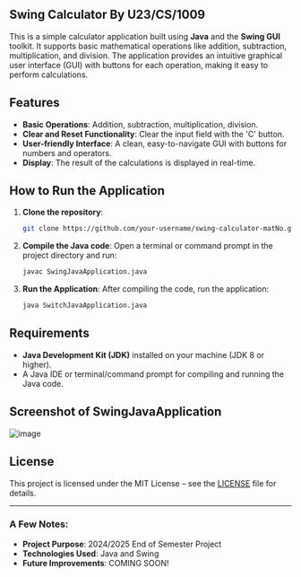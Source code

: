 ## Swing Calculator By U23/CS/1009

This is a simple calculator application built using **Java** and the **Swing GUI** toolkit. It supports basic mathematical operations like addition, subtraction, multiplication, and division. The application provides an intuitive graphical user interface (GUI) with buttons for each operation, making it easy to perform calculations.

## Features

- **Basic Operations**: Addition, subtraction, multiplication, division.
- **Clear and Reset Functionality**: Clear the input field with the 'C' button.
- **User-friendly Interface**: A clean, easy-to-navigate GUI with buttons for numbers and operators.
- **Display**: The result of the calculations is displayed in real-time.

## How to Run the Application

1. **Clone the repository**:
   ```bash
   git clone https://github.com/your-username/swing-calculator-matNo.git
   ```
   
2. **Compile the Java code**:
   Open a terminal or command prompt in the project directory and run:
   ```bash
   javac SwingJavaApplication.java
   ```

3. **Run the Application**:
   After compiling the code, run the application:
   ```bash
   java SwitchJavaApplication.java
   ```

## Requirements

- **Java Development Kit (JDK)** installed on your machine (JDK 8 or higher).
- A Java IDE or terminal/command prompt for compiling and running the Java code.

## Screenshot of SwingJavaApplication
![image](https://github.com/user-attachments/assets/47c4d469-2d7f-455b-b1e7-a0d05f3ee7b1)



## License

This project is licensed under the MIT License – see the [LICENSE](LICENSE) file for details.

---

### A Few Notes:
- **Project Purpose**: 2024/2025 End of Semester Project
- **Technologies Used**: Java and Swing 
- **Future Improvements**: COMING SOON!


